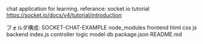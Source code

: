 chat application for learning.
referance: socket.io tutorial https://socket.io/docs/v4/tutorial/introduction

フォルダ構成:
SOCKET-CHAT-EXAMPLE
    node_modules
    frontend
        html
        css
        js
    backend
        index.js
        controller
        logic
        model
    db
    package.json
    README.md
